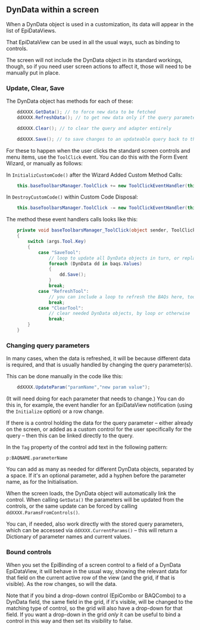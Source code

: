 ## DynData within a screen

When a DynData object is used in a customization, its data will appear in the list of EpiDataViews.

That EpiDataView can be used in all the usual ways, such as binding to controls.

The screen will not include the DynData object in its standard workings, though, so if you need user screen actions to affect it, those will need to be manually put in place.

### Update, Clear, Save

The DynData object has methods for each of these:

```c#
    ddXXXX.GetData(); // to force new data to be fetched
    ddXXXX.RefreshData(); // to get new data only if the query parameters have changed

    ddXXXX.Clear(); // to clear the query and adapter entirely

    ddXXXX.Save(); // to save changes to an updateable query back to the database
```

For these to happen when the user clicks the standard screen controls and menu items, use the `ToolClick` event. You can do this with the Form Event Wizard, or manually as follows:

In `InitializCustomCode()` after the Wizard Added Custom Method Calls:

```c#
    this.baseToolbarsManager.ToolClick += new ToolClickEventHandler(this.baseToolbarsManager_ToolClick);
```

In `DestroyCustomCode()` within Custom Code Disposal:

```c#
    this.baseToolbarsManager.ToolClick -= new ToolClickEventHandler(this.baseToolbarsManager_ToolClick);
```

The method these event handlers calls looks like this:

```c#
    private void baseToolbarsManager_ToolClick(object sender, ToolClickEventArgs args) 
    { 
        switch (args.Tool.Key) 
        { 
            case "SaveTool": 
                // loop to update all DynData objects in turn, or replace the loop with more granular code as needed
                foreach (DynData dd in baqs.Values) 
                { 
                    dd.Save(); 
                } 
                break; 
            case "RefreshTool": 
                // you can include a loop to refresh the BAQs here, too, or call data only for what is needed
                break;
            case "ClearTool":
                // clear needed DynData objects, by loop or otherwise
                break; 
        } 
    } 
```

### Changing query parameters

In many cases, when the data is refreshed, it will be because different data is required, and that is usually handled by changing the query parameter(s).

This can be done manually in the code like this:

```c#
    ddXXXX.UpdateParam("paramName","new param value");
```

(It will need doing for each parameter that needs to change.) You can do this in, for example, the event handler for an EpiDataView notification (using the `Initialize` option) or a row change.

If there is a control holding the data for the query parameter – either already on the screen, or added as a custom control for the user specifically for the query – then this can be linked directly to the query.

In the `Tag` property of the control add text in the following pattern:

`p:BAQNAME.parameterName`

You can add as many as needed for different DynData objects, separated by a space. If it's an optional parameter, add a hyphen before the parameter name, as for the Initialisation.

When the screen loads, the DynData object will automatically link the control. When calling `GetData()` the parameters will be updated from the controls, or the same update can be forced by calling `ddXXXX.ParamsFromControls()`.

You can, if needed, also work directly with the stored query parameters, which can be accessed via `ddXXXX.CurrentParams()` – this will return a Dictionary of parameter names and current values.

### Bound controls

When you set the EpiBinding of a screen control to a field of a DynData EpiDataView, it will behave in the usual way, showing the relevant data for that field on the current active row of the view (and the grid, if that is visible). As the row changes, so will the data.

Note that if you bind a drop-down control (EpiCombo or BAQCombo) to a DynData field, the same field in the grid, if it's visible, will be changed to the matching type of control, so the grid will also have a drop-down for that field. If you want a drop-down in the grid *only* it can be useful to bind a control in this way and then set its visibility to false.